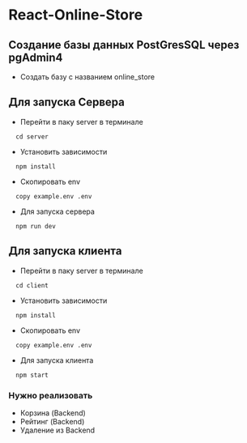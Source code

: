 # React-Online-Store

## Создание базы данных PostGresSQL через pgAdmin4
+ Создать базу с названием online_store

## Для запуска Сервера

+ Перейти в паку server в терминале
```
  cd server
```

+ Установить зависимости
```
  npm install
```

+ Скопировать env  
```
  copy example.env .env
```

+ Для запуска сервера
```
  npm run dev
```

## Для запуска клиента

+ Перейти в паку server в терминале
```
  cd client
```

+ Установить зависимости
```
  npm install
```

+ Скопировать env
```
  copy example.env .env
```

+ Для запуска клиента
```
  npm start
```


### Нужно реализовать
+ Корзина (Backend)
+ Рейтинг (Backend)
+ Удаление из Backend